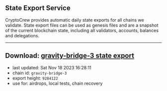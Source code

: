 ## State Export Service
CryptoCrew provides automatic daily state exports for all chains we validate. State export files can be used as genesis files and are a snapshot of the current blockchain state, including all validators, accounts, balances and delegations.

---
**Download: [gravity-bridge-3 state export](https://dl.ccvalidators.com/SERVICE/gravitybridge/gravity-bridge-3_export_9284122.json)**
---

- last updated: Sat Nov 18 2023 16:28:11
- chain id: `gravity-bridge-3`
- export height: `9284122`
- use for: airdrops, local tests, chain recovery
